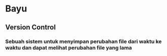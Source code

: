 # Bayu
## Version Control
### Sebuah sistem untuk menyimpan perubahan file dari waktu ke waktu dan dapat melihat perubahan file yang lama
